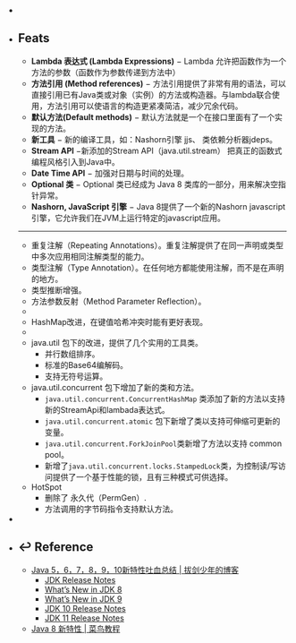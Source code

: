 -
- ## Feats
  - **Lambda 表达式 (Lambda Expressions)** − Lambda 允许把函数作为一个方法的参数（函数作为参数传递到方法中）
  - **方法引用 (Method references)** − 方法引用提供了非常有用的语法，可以直接引用已有Java类或对象（实例）的方法或构造器。与lambda联合使用，方法引用可以使语言的构造更紧凑简洁，减少冗余代码。
  - **默认方法(Default methods)** − 默认方法就是一个在接口里面有了一个实现的方法。
  - **新工具** − 新的编译工具，如：Nashorn引擎 jjs、 类依赖分析器jdeps。
  - **Stream API** −新添加的Stream API（java.util.stream） 把真正的函数式编程风格引入到Java中。
  - **Date Time API** − 加强对日期与时间的处理。
  - **Optional 类** − Optional 类已经成为 Java 8 类库的一部分，用来解决空指针异常。
  - **Nashorn, JavaScript 引擎** − Java 8提供了一个新的Nashorn javascript引擎，它允许我们在JVM上运行特定的javascript应用。
  - ---
  - 重复注解（Repeating Annotations）。重复注解提供了在同一声明或类型中多次应用相同注解类型的能力。
  - 类型注解（Type Annotation）。在任何地方都能使用注解，而不是在声明的地方。
  - 类型推断增强。
  - 方法参数反射（Method Parameter Reflection）。
  -
  - HashMap改进，在键值哈希冲突时能有更好表现。
  -
  - java.util 包下的改进，提供了几个实用的工具类。
    - 并行数组排序。
    - 标准的Base64编解码。
    - 支持无符号运算。
  - java.util.concurrent 包下增加了新的类和方法。
    - `java.util.concurrent.ConcurrentHashMap` 类添加了新的方法以支持新的StreamApi和lambada表达式。
    - `java.util.concurrent.atomic` 包下新增了类以支持可伸缩可更新的变量。
    - `java.util.concurrent.ForkJoinPool`类新增了方法以支持 common pool。
    - 新增了`java.util.concurrent.locks.StampedLock`类，为控制读/写访问提供了一个基于性能的锁，且有三种模式可供选择。
  - HotSpot
    - 删除了 永久代（PermGen）.
    - 方法调用的字节码指令支持默认方法。
-
- ## ↩ Reference
  - [Java 5，6，7，8，9，10新特性吐血总结 | 拔剑少年的博客](https://it18monkey.github.io/2018/08/05/Java%E6%96%B0%E7%89%B9%E6%80%A7%E6%80%BB%E7%BB%93/)
    - [JDK Release Notes](http://www.oracle.com/technetwork/java/javase/jdk-relnotes-index-2162236.html)
    - [What’s New in JDK 8](http://www.oracle.com/technetwork/java/javase/8-whats-new-2157071.html)
    - [What’s New in JDK 9](https://docs.oracle.com/javase/9/whatsnew/toc.htm#JSNEW-GUID-C23AFD78-C777-460B-8ACE-58BE5EA681F6)
    - [JDK 10 Release Notes](http://www.oracle.com/technetwork/java/javase/10-relnote-issues-4108729.html#NewFeature)
    - [JDK 11 Release Notes](https://www.oracle.com/technetwork/java/javase/11-relnote-issues-5012449.html#NewFeature)
  - [Java 8 新特性 | 菜鸟教程](https://www.runoob.com/java/java8-new-features.html)